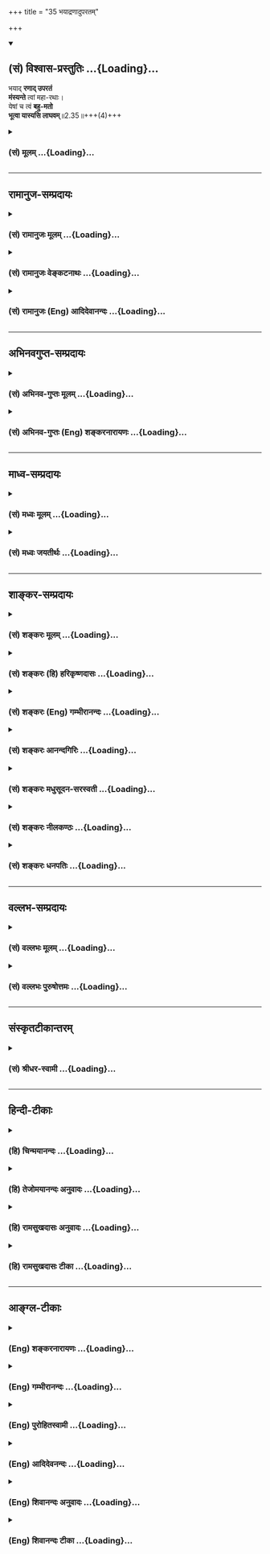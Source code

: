 +++
title = "35 भयाद्रणादुपरतम्"

+++
<div class="js_include" newlevelforh1="2" title="(सं) विश्वास-प्रस्तुतिः" unfilled url="/mahAbhAratam/vyAsaH/shlokashaH/06-bhIShma-parva/03-bhagavad-gItA-parva/saMskRtam/vishvAsa-prastutiH/02_sAnkhya-yogaH_sarva-/35_bhayAdraNAduparat.md">
<details open><summary><h2>(सं) विश्वास-प्रस्तुतिः ...{Loading}...</h2></summary>

भयाद् **रणाद् उपरतं**  
**मंस्यन्ते** त्वां महा-रथाः।  
येषां च त्वं **बहु-मतो**  
**भूत्वा यास्यसि लाघवम्**॥2.35॥+++(4)+++
</details>
</div>
<div class="js_include collapsed" newlevelforh1="3" title="(सं) मूलम्" unfilled url="/mahAbhAratam/vyAsaH/shlokashaH/06-bhIShma-parva/03-bhagavad-gItA-parva/saMskRtam/mUlam/02_sAnkhya-yogaH_sarva-/35_bhayAdraNAduparat.md">
<details><summary><h3>(सं) मूलम् ...{Loading}...</h3></summary>

भयाद्रणादुपरतं मंस्यन्ते त्वां महारथाः।  
येषां च त्वं बहुमतो भूत्वा यास्यसि लाघवम्।।2.35।।
</details>
</div>


_________________
## रामानुज-सम्प्रदायः
<div class="js_include collapsed" newlevelforh1="3" title="(सं) रामानुजः मूलम्" unfilled url="/mahAbhAratam/vyAsaH/shlokashaH/06-bhIShma-parva/03-bhagavad-gItA-parva/saMskRtam/rAmAnujaH/mUlam/02_sAnkhya-yogaH_sarva-/35_bhayAdraNAduparat.md">
<details><summary><h3>(सं) रामानुजः मूलम् ...{Loading}...</h3></summary>

।।2.35।।**येषां** कर्णदुर्योधनादीनां महारथानाम् इतः पूर्वं **त्वं**
शूरो वैरी इति **बहुमतो भूत्वा** इदानीं युद्धे समुपस्थिते
निवृत्तव्यापारतया **लाघवं** सुग्रहतां **यास्यसि।** ते **महारथाः
त्वां भयाद्** युद्धाद् **उपरतं मंस्यन्ते।** शूराणां हि वैरिणां
शत्रुभयाद् ऋते बन्धुस्नेहादिना युद्धाद् उपरतिः न उपपद्यते।  
किं च  

</details>
</div>
<div class="js_include collapsed" newlevelforh1="3" title="(सं) रामानुजः वेङ्कटनाथः" unfilled url="/mahAbhAratam/vyAsaH/shlokashaH/06-bhIShma-parva/03-bhagavad-gItA-parva/saMskRtam/rAmAnujaH/venkaTanAthaH/02_sAnkhya-yogaH_sarva-/35_bhayAdraNAduparat.md">
<details><summary><h3>(सं) रामानुजः वेङ्कटनाथः ...{Loading}...</h3></summary>

  
  
।।2.35।। एवं धर्माधर्मभ्रमो निवारितः। अथास्थानस्नेहः क्षिप्यतेभयात्
इत्यादिना। बन्धुस्नेहादित्यादि। शूरस्य सतः स्नेहकारुण्याभ्यां निवृत्तस्य
मे कीर्तिरेव स्यादिति भावः। येषामित्यतिप्रसिद्धपरामर्शात्
कर्णदुर्योधनादीनामित्युक्तम्। तेनापकारवर्गं स्मारयति। यद्यपि भीष्मादयो
याथार्थ्यं जानीयुः तथापि कर्णादयो न तथेति भावः। भूत्वा इत्यस्य
यास्यसीत्युत्तरक्रियैकरस्येनस्नात्वा होष्यामि इत्यादिष्विव क्रियापेक्षया
पूर्वेणापि भविष्यता कालेन सम्बन्धभ्रमव्युदासायोक्तंपूर्वमिति।
बहुभिर्गुणैर्बहुत्वेन मतो हि बहुमत इत्यभिप्रायेणाह शूरो वैरीति। यदि
शूरस्त्वं प्रागपि निर्वैरः यदि च वैरी त्वं शौर्यरहितः तदा महारथा न त्वां
गणयेयुरिति भावः। तत्क्षणावधि वैरानुवृत्तिसूचनायोक्तंइदानीमिति। लाघवफलं
सुग्रहतालाघवशब्देनोपचरिता। सुग्रहत्वं चात्र सुग्रहत्वाभिमानविषयत्वम्
बन्धुस्नेहादित्याद्युक्तां शङ्कां निराकरोतिशूराणां हीति। यदि
शूरत्ववैरित्वयोरन्यतरन्न स्यात् तदो युज्येताप्यन्यथा सिद्धिरिति भावः।  
  
  
  

</details>
</div>
<div class="js_include collapsed" newlevelforh1="3" title="(सं) रामानुजः (Eng) आदिदेवानन्दः" unfilled url="/mahAbhAratam/vyAsaH/shlokashaH/06-bhIShma-parva/03-bhagavad-gItA-parva/saMskRtam/rAmAnujaH/english/AdidevAnandaH/02_sAnkhya-yogaH_sarva-/35_bhayAdraNAduparat.md">
<details><summary><h3>(सं) रामानुजः (Eng) आदिदेवानन्दः ...{Loading}...</h3></summary>

2.35 Great warriors like Karna, Duryodhana, etc., hitherto held you in high esteem as a heroic enemy. Now by refraining from battle when it has begun, you will appear to them as despicable and easily defeatable.
These great warriors will think of you as withdrawing from battle out of fear. Because turning away from battle does not happen in the case of brave enemies through affection etc., for relatives. It can happen only through fear of enemies. Moreover

</details>
</div>


_________________
## अभिनवगुप्त-सम्प्रदायः
<div class="js_include collapsed" newlevelforh1="3" title="(सं) अभिनव-गुप्तः मूलम्" unfilled url="/mahAbhAratam/vyAsaH/shlokashaH/06-bhIShma-parva/03-bhagavad-gItA-parva/saMskRtam/abhinava-guptaH/mUlam/02_sAnkhya-yogaH_sarva-/35_bhayAdraNAduparat.md">
<details><summary><h3>(सं) अभिनव-गुप्तः मूलम् ...{Loading}...</h3></summary>

।।2.34 2.38।। यद्भयाच्च भवान् युद्धात् निवर्तते +++(K निवर्तेत)+++ तदेव
शतशाखमुपनिपतिष्यति भवत इत्याह  
अथ चेत्यादि। श्लोकपञ्चकमिदम् अभ्युपगम्यवादरूपमुच्यते +++(N उपगम्य)+++ यदि
लौकिकेन व्यवहारेणास्ते भवान् तथाप्यवश्यानुष्ठेयमेतत्।  

</details>
</div>
<div class="js_include collapsed" newlevelforh1="3" title="(सं) अभिनव-गुप्तः (Eng) शङ्करनारायणः" unfilled url="/mahAbhAratam/vyAsaH/shlokashaH/06-bhIShma-parva/03-bhagavad-gItA-parva/saMskRtam/abhinava-guptaH/english/shankaranArAyaNaH/02_sAnkhya-yogaH_sarva-/35_bhayAdraNAduparat.md">
<details><summary><h3>(सं) अभिनव-गुप्तः (Eng) शङ्करनारायणः ...{Loading}...</h3></summary>

2.35 See Comment under 2.37

</details>
</div>


_________________
## माध्व-सम्प्रदायः
<div class="js_include collapsed" newlevelforh1="3" title="(सं) मध्वः मूलम्" unfilled url="/mahAbhAratam/vyAsaH/shlokashaH/06-bhIShma-parva/03-bhagavad-gItA-parva/saMskRtam/madhvaH/mUlam/02_sAnkhya-yogaH_sarva-/35_bhayAdraNAduparat.md">
<details><summary><h3>(सं) मध्वः मूलम् ...{Loading}...</h3></summary>

।।2.35।। Sri Madhvacharya did not comment on this sloka.  
  

</details>
</div>
<div class="js_include collapsed" newlevelforh1="3" title="(सं) मध्वः जयतीर्थः" unfilled url="/mahAbhAratam/vyAsaH/shlokashaH/06-bhIShma-parva/03-bhagavad-gItA-parva/saMskRtam/madhvaH/jayatIrthaH/02_sAnkhya-yogaH_sarva-/35_bhayAdraNAduparat.md">
<details><summary><h3>(सं) मध्वः जयतीर्थः ...{Loading}...</h3></summary>

।।2.35।। Sri Jayatirtha did not comment on this sloka.  
  

</details>
</div>


_________________
## शाङ्कर-सम्प्रदायः
<div class="js_include collapsed" newlevelforh1="3" title="(सं) शङ्करः मूलम्" unfilled url="/mahAbhAratam/vyAsaH/shlokashaH/06-bhIShma-parva/03-bhagavad-gItA-parva/saMskRtam/shankaraH/mUlam/02_sAnkhya-yogaH_sarva-/35_bhayAdraNAduparat.md">
<details><summary><h3>(सं) शङ्करः मूलम् ...{Loading}...</h3></summary>

।।2.35।।  
  
**भयात्** कर्णादिभ्यः **रणात्** युद्धात् **उपरतं** निवृत्तं
**मंस्यन्ते** चिन्तयिष्यन्ति न कृपयेति **त्वां महारथाः**
दुर्योधनप्रभृतयः। **येषां च त्वं** दुर्योधनादीनां **बहुमतो** बहुभिः
गुणैः युक्तः इत्येवं मतः बहुमतः **भूत्वा** पुनः **यास्यसि लाघवं**
लघुभावम्।।  
किञ्च  
  

</details>
</div>
<div class="js_include collapsed" newlevelforh1="3" title="(सं) शङ्करः (हि) हरिकृष्णदासः" unfilled url="/mahAbhAratam/vyAsaH/shlokashaH/06-bhIShma-parva/03-bhagavad-gItA-parva/saMskRtam/shankaraH/hindI/harikRShNadAsaH/02_sAnkhya-yogaH_sarva-/35_bhayAdraNAduparat.md">
<details><summary><h3>(सं) शङ्करः (हि) हरिकृष्णदासः ...{Loading}...</h3></summary>

।।2.35।। तथा  
  
जिन दुर्योधनादिके मतमें तू पहले बहुमत अर्थात् बहुत गुणोंसे युक्त माना
जाकर अब लघुताको प्राप्त होगा वे दुर्योधन आदि महारथीगण तुझे कर्णादिके
भयसे ही युद्धसे निवृत्त हुआ मानेंगे दया करके हट गया है ऐसा नहीं।  
  
  
  

</details>
</div>
<div class="js_include collapsed" newlevelforh1="3" title="(सं) शङ्करः (Eng) गम्भीरानन्दः" unfilled url="/mahAbhAratam/vyAsaH/shlokashaH/06-bhIShma-parva/03-bhagavad-gItA-parva/saMskRtam/shankaraH/english/gambhIrAnandaH/02_sAnkhya-yogaH_sarva-/35_bhayAdraNAduparat.md">
<details><summary><h3>(सं) शङ्करः (Eng) गम्भीरानन्दः ...{Loading}...</h3></summary>

2.35 Moreover, maharathah, the great chariot-riders, Duryodhana and
others; mamsyante, will think; tvam, of you; as uparatam, having
desisted; ranat, from the fight; not out of compassion, but bhayat, out
of fear of Karna and others; ca, and ; yasyasi laghavam, you will again
fall into disgrace before them, before Duryodhana and others; yesam, to
whom; tvam, you; bahumato bhutva, had been estimable as endowed with
many alities.

</details>
</div>
<div class="js_include collapsed" newlevelforh1="3" title="(सं) शङ्करः आनन्दगिरिः" unfilled url="/mahAbhAratam/vyAsaH/shlokashaH/06-bhIShma-parva/03-bhagavad-gItA-parva/saMskRtam/shankaraH/AnandagiriH/02_sAnkhya-yogaH_sarva-/35_bhayAdraNAduparat.md">
<details><summary><h3>(सं) शङ्करः आनन्दगिरिः ...{Loading}...</h3></summary>

।।2.35।। इतश्च त्वचा युद्धं कर्तव्यमित्याह **किञ्चेति।** प्राणिषु कृपया
नाहं युद्धं करिष्यामीत्याशङ्क्याह **भयादिति।** महारथानेव विशिनष्टि
**येषां चेति।** दुर्योधनादिभिस्तवोपहास्यतानिरसनाय संग्रामे
प्रवृत्तिरवश्यंभाविनीत्यर्थः।  

</details>
</div>
<div class="js_include collapsed" newlevelforh1="3" title="(सं) शङ्करः मधुसूदन-सरस्वती" unfilled url="/mahAbhAratam/vyAsaH/shlokashaH/06-bhIShma-parva/03-bhagavad-gItA-parva/saMskRtam/shankaraH/madhusUdana-sarasvatI/02_sAnkhya-yogaH_sarva-/35_bhayAdraNAduparat.md">
<details><summary><h3>(सं) शङ्करः मधुसूदन-सरस्वती ...{Loading}...</h3></summary>

।।2.35।। ननूदासीना मां निन्दन्तु नाम भीष्मद्रोणादयस्तु महारथाः
कारुणिकत्वेन स्तोष्यन्ति मामित्यत आह कर्णादिभ्यो भयाद्युद्धान्निवृत्तं न
कृपयेति त्वां मंस्यन्ते भीष्मद्रोणदुर्योधनादयो महारथाः। ननु ते मां
बहुमन्यमानाः कथं भीतं मंस्यन्त इत्यत आह येषामेव भीष्मादीनां त्वं बहुमतो
बहुभिर्गुणैर्युक्तोऽयमर्जुन इत्येवं मतस्त एव त्वां महारथा भयादुपरतं
मंस्यन्त इत्यन्वयः। अतो भूत्वा युद्धादुपरत इति शेषः। लाघवमनादरविषयत्वं
यास्यसि प्राप्स्यसि। सर्वेषामिति शेषः। येषामेव त्वं  
  
प्राग्बहुमतोऽभूस्तेषामेव तादृशो भूत्वा लाघवं यास्यसीति वा।  

</details>
</div>
<div class="js_include collapsed" newlevelforh1="3" title="(सं) शङ्करः नीलकण्ठः" unfilled url="/mahAbhAratam/vyAsaH/shlokashaH/06-bhIShma-parva/03-bhagavad-gItA-parva/saMskRtam/shankaraH/nIlakaNThaH/02_sAnkhya-yogaH_sarva-/35_bhayAdraNAduparat.md">
<details><summary><h3>(सं) शङ्करः नीलकण्ठः ...{Loading}...</h3></summary>

।।2.35।। अकीर्तिमेवाह **भयादिति।** त्वं बहुमतो भूत्वा स्वत एव
अतिश्लाघ्यवृत्तः सन् लाघवं लघुभावं कातर्याख्यं येषां पुरतो यास्यसि ते
महारथास्त्वां भयाद्रणादुपरतं मंस्यन्त इति योजना।  

</details>
</div>
<div class="js_include collapsed" newlevelforh1="3" title="(सं) शङ्करः धनपतिः" unfilled url="/mahAbhAratam/vyAsaH/shlokashaH/06-bhIShma-parva/03-bhagavad-gItA-parva/saMskRtam/shankaraH/dhanapatiH/02_sAnkhya-yogaH_sarva-/35_bhayAdraNAduparat.md">
<details><summary><h3>(सं) शङ्करः धनपतिः ...{Loading}...</h3></summary>

।।2.35।। न केवलमितरभूतान्येवाकीर्ति कथयिष्यन्ति किंतु महारथा अपीत्याह
**भयादीति।** कर्णादिभयाद्युद्धान्निवृत्तं न कृपयेति चिन्तयिष्यन्ति।
बहुमतो बहुभिर्गुणैर्मतो भूत्वा लघुतां यास्यसि।  

</details>
</div>


_________________
## वल्लभ-सम्प्रदायः
<div class="js_include collapsed" newlevelforh1="3" title="(सं) वल्लभः मूलम्" unfilled url="/mahAbhAratam/vyAsaH/shlokashaH/06-bhIShma-parva/03-bhagavad-gItA-parva/saMskRtam/vallabhaH/mUlam/02_sAnkhya-yogaH_sarva-/35_bhayAdraNAduparat.md">
<details><summary><h3>(सं) वल्लभः मूलम् ...{Loading}...</h3></summary>

।।2.35।। यद्यपि त्वं स्वबन्धुहिंसादोषभिया न युद्धमङ्गीकरोषि तथाप्येते तु
नैवं जानन्तीत्याह भयात् रणादुपरतमिति। महारथा एते एवमजानन्तस्त्वां
मरणभयाद्रणादुपरतं मंस्यते एवं च लाघवं प्राप्स्यसि।  

</details>
</div>
<div class="js_include collapsed" newlevelforh1="3" title="(सं) वल्लभः पुरुषोत्तमः" unfilled url="/mahAbhAratam/vyAsaH/shlokashaH/06-bhIShma-parva/03-bhagavad-gItA-parva/saMskRtam/vallabhaH/puruShottamaH/02_sAnkhya-yogaH_sarva-/35_bhayAdraNAduparat.md">
<details><summary><h3>(सं) वल्लभः पुरुषोत्तमः ...{Loading}...</h3></summary>

  
  
।।2.35।। ननु पूर्वं ये दृष्टमत्पौरुषास्ते तु न तथा कथयिष्यन्ति
किन्त्वज्ञा एव तेषां कथनेऽपि किं स्यादित्यत आह भयादिति। ये महारथास्ते
त्वां रणाद्भयादुपरतं निवृत्तं मंस्यन्ते। ननु मम भयाभावात्तेषां माननेऽपि
किं भविष्यतीत्यत आह येषां च त्वमिति सार्द्धेन। त्वं येषां बहुमतः
सम्भावितगुण आसीस्तादृशो भूत्वा लाघवं यास्यसि।  
  
  
  

</details>
</div>


_________________
## संस्कृतटीकान्तरम्
<div class="js_include collapsed" newlevelforh1="3" title="(सं) श्रीधर-स्वामी" unfilled url="/mahAbhAratam/vyAsaH/shlokashaH/06-bhIShma-parva/03-bhagavad-gItA-parva/saMskRtam/shrIdhara-svAmI/02_sAnkhya-yogaH_sarva-/35_bhayAdraNAduparat.md">
<details><summary><h3>(सं) श्रीधर-स्वामी ...{Loading}...</h3></summary>

।।2.35।। किंच **भयादिति।** येषां बहुगुणत्वेन त्वं पूर्वं संमतोऽभूस्त एव
भयेन संग्रामात्त्वां निवृत्तं मन्येरन् ततश्च पूर्वं बहुमतो भूत्वा लाघवं
यास्यसि।  

</details>
</div>


_________________
## हिन्दी-टीकाः
<div class="js_include collapsed" newlevelforh1="3" title="(हि) चिन्मयानन्दः" unfilled url="/mahAbhAratam/vyAsaH/shlokashaH/06-bhIShma-parva/03-bhagavad-gItA-parva/hindI/chinmayAnandaH/02_sAnkhya-yogaH_sarva-/35_bhayAdraNAduparat.md">
<details><summary><h3>(हि) चिन्मयानन्दः ...{Loading}...</h3></summary>

।।2.35।। भावी इतिहास में तो तुम्हारी अपकीर्ति बनी रहेगी ही परन्तु
वर्तमान में भी शत्रु पक्ष के ये महारथी तुम्हारा उपहास करेंगे। इस
भ्रातृहन्ता युद्ध से तुम्हें जो दुख है उसे न समझकर वे तो यही मानेंगे कि
तुमने भय और कायरता के कारण युद्ध से पलायन किया है। इस प्रकार का
अनादरपूर्ण कायरता का आरोप कोई भी वीर पुरुष सहन नहीं कर सकता विशेषरूप से
जब अपने ही तुल्य बल के शत्रुओं द्वारा वह किया गया हो। और  

</details>
</div>
<div class="js_include collapsed" newlevelforh1="3" title="(हि) तेजोमयानन्दः अनुवादः" unfilled url="/mahAbhAratam/vyAsaH/shlokashaH/06-bhIShma-parva/03-bhagavad-gItA-parva/hindI/tejomayAnandaH/anuvAdaH/02_sAnkhya-yogaH_sarva-/35_bhayAdraNAduparat.md">
<details><summary><h3>(हि) तेजोमयानन्दः अनुवादः ...{Loading}...</h3></summary>

।।2.35।। और जिनके लिए तुम बहुत माननीय हो उनके लिए अब तुम तुच्छता को
प्राप्त होओगे, वे महारथी लोग तुम्हें भय के कारण युद्ध से निवृत्त हुआ
मानेंगे।।

</details>
</div>
<div class="js_include collapsed" newlevelforh1="3" title="(हि) रामसुखदासः अनुवादः" unfilled url="/mahAbhAratam/vyAsaH/shlokashaH/06-bhIShma-parva/03-bhagavad-gItA-parva/hindI/rAmasukhadAsaH/anuvAdaH/02_sAnkhya-yogaH_sarva-/35_bhayAdraNAduparat.md">
<details><summary><h3>(हि) रामसुखदासः अनुवादः ...{Loading}...</h3></summary>

।।2.35।। महारथीलोग तुझे भयके कारण युद्धसे उपरत (हटा) हुआ मानेंगे। जिनकी
धारणामें तू बहुमान्य हो चुका है, उनकी दृष्टिमें तू लघुताको प्राप्त हो
जायगा।

</details>
</div>
<div class="js_include collapsed" newlevelforh1="3" title="(हि) रामसुखदासः टीका" unfilled url="/mahAbhAratam/vyAsaH/shlokashaH/06-bhIShma-parva/03-bhagavad-gItA-parva/hindI/rAmasukhadAsaH/TIkA/02_sAnkhya-yogaH_sarva-/35_bhayAdraNAduparat.md">
<details><summary><h3>(हि) रामसुखदासः टीका ...{Loading}...</h3></summary>

2.35।।***व्याख्या-- 'भयाद्रणादुपरतं मंस्यन्ते त्वां महारथाः'--***तू
ऐसा समझता है कि मैं तो केवल अपना कल्याण करनेके लिये युद्धसे उपरत हुआ
हूँ; परन्तु अगर ऐसी ही बात होती और युद्धको तू पाप समझता, तो पहले ही
एकान्तमें रहकर भजन-स्मरण करता और तेरी युद्धके लिये प्रवृत्ति भी नहीं
होती। परन्तु तू एकान्तमें न रहकर युद्धमें प्रवृत्त हुआ है। अब अगर तू
युद्धसे निवृत्त होगा तो बड़े-बड़े महारथीलोग ऐसा ही मानेंगे कि युद्धमें
मारे जानेके भयसे ही अर्जुन युद्धसे निवृत्त हुआ है। अगर वह धर्मका विचार
करता तो युद्धसे निवृत्त नहीं होता; क्योंकि युद्ध करना क्षत्रियका धर्म
है। अतः वह मरनेके भयसे ही युद्धसे निवृत्त हो रहा है।  
 **'येषाँ च त्वं बहुमतो भूत्वा यास्यसि लाघवम्'--**भीष्म, द्रोणाचार्य,
कृपाचार्य, शल्य आदि जो बड़े-बड़े महारथी है, उनकी दृष्टिमें तू बहुमान्य
हो चुका है अर्थात् उनके मनमें यह एक विश्वास है कि युद्ध करनेमें नामी
शूरवीर तो अर्जुन ही है। वह युद्धमें अनेक दैत्यों, देवताओं, गन्धर्वों
आदिको हरा चुका है। अगर अब तू युद्धसे निवृत्त हो जायगा, तो उन महारथियोंके
सामने तू लधुता-(तुच्छता-) को प्राप्त हो जायगा अर्थात् उनकी दृष्टिमें तू
गिर जायगा।

</details>
</div>


_________________
## आङ्ग्ल-टीकाः
<div class="js_include collapsed" newlevelforh1="3" title="(Eng) शङ्करनारायणः" unfilled url="/mahAbhAratam/vyAsaH/shlokashaH/06-bhIShma-parva/03-bhagavad-gItA-parva/english/shankaranArAyaNaH/02_sAnkhya-yogaH_sarva-/35_bhayAdraNAduparat.md">
<details><summary><h3>(Eng) शङ्करनारायणः ...{Loading}...</h3></summary>

2.35. The mighty charioteers will think of you as having withdrawn from the battle out of fear : having been highly regarded by these men, you shall be viewed lightly.

</details>
</div>
<div class="js_include collapsed" newlevelforh1="3" title="(Eng) गम्भीरानन्दः" unfilled url="/mahAbhAratam/vyAsaH/shlokashaH/06-bhIShma-parva/03-bhagavad-gItA-parva/english/gambhIrAnandaH/02_sAnkhya-yogaH_sarva-/35_bhayAdraNAduparat.md">
<details><summary><h3>(Eng) गम्भीरानन्दः ...{Loading}...</h3></summary>

2.35 The great chariot-riders will think of you as having desisted from the fight out of fear; and you will into disgrace before them to whom you had been estimable.

</details>
</div>
<div class="js_include collapsed" newlevelforh1="3" title="(Eng) पुरोहितस्वामी" unfilled url="/mahAbhAratam/vyAsaH/shlokashaH/06-bhIShma-parva/03-bhagavad-gItA-parva/english/purohitasvAmI/02_sAnkhya-yogaH_sarva-/35_bhayAdraNAduparat.md">
<details><summary><h3>(Eng) पुरोहितस्वामी ...{Loading}...</h3></summary>

2.35 Great generals will think that thou hast fled from the battlefield through cowardice; though once honoured thou wilt seem despicable.

</details>
</div>
<div class="js_include collapsed" newlevelforh1="3" title="(Eng) आदिदेवनन्दः" unfilled url="/mahAbhAratam/vyAsaH/shlokashaH/06-bhIShma-parva/03-bhagavad-gItA-parva/english/AdidevanandaH/02_sAnkhya-yogaH_sarva-/35_bhayAdraNAduparat.md">
<details><summary><h3>(Eng) आदिदेवनन्दः ...{Loading}...</h3></summary>

2.35 The great warriors will think that you have fled from battle in fear. These men who held you in high esteem will speak lightly of you now.

</details>
</div>
<div class="js_include collapsed" newlevelforh1="3" title="(Eng) शिवानन्दः अनुवादः" unfilled url="/mahAbhAratam/vyAsaH/shlokashaH/06-bhIShma-parva/03-bhagavad-gItA-parva/english/shivAnandaH/anuvAdaH/02_sAnkhya-yogaH_sarva-/35_bhayAdraNAduparat.md">
<details><summary><h3>(Eng) शिवानन्दः अनुवादः ...{Loading}...</h3></summary>

2.35 The great car-warriors will think that thou hast withdrawn from the battle through fear; and thou wilt be lightly held by them who have thought much of thee.

</details>
</div>
<div class="js_include collapsed" newlevelforh1="3" title="(Eng) शिवानन्दः टीका" unfilled url="/mahAbhAratam/vyAsaH/shlokashaH/06-bhIShma-parva/03-bhagavad-gItA-parva/english/shivAnandaH/TIkA/02_sAnkhya-yogaH_sarva-/35_bhayAdraNAduparat.md">
<details><summary><h3>(Eng) शिवानन्दः टीका ...{Loading}...</h3></summary>

2.35 भयात् from fear; रणात् from the battle; उपरतम् withdrawn; मंस्यन्ते
will think; त्वाम् thee; महारथाः the great carwarriors; येषाम् of whom;
च and; त्वम् thou; बहुमतः much thought of; भूत्वा having been; यास्यसि
will receive; लाघवम् lightness.Commentary Duryodhana and others will certainly think that you have fled from the battle from fear of Karna and others; but not through compassion and reverence for elders and teachers. Duryodhana and others who have shown great esteem to you on account of your chivalry; bravery and other noble alities; will think very lightly of you and treat you with contempt.

</details>
</div>
